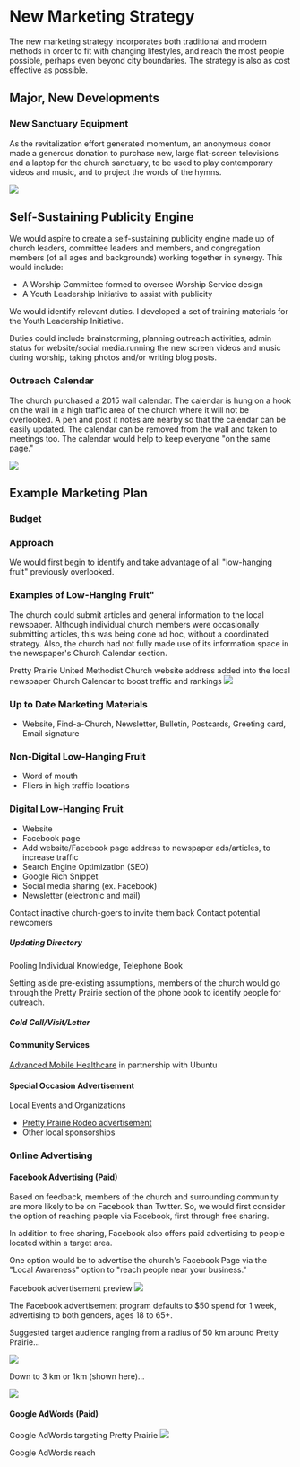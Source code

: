 # New Marketing Strategy
The new marketing strategy incorporates both traditional and modern methods in order to fit with changing lifestyles, and reach the most people possible, perhaps even beyond city boundaries. The strategy is also as cost effective as possible. 

## Major, New Developments

### New Sanctuary Equipment
As the revitalization effort generated momentum, an anonymous donor made a generous donation to purchase new, large flat-screen televisions and a laptop for the church sanctuary, to be used to play contemporary videos and music, and to project the words of the hymns. 

![](new-marketing-strategy/sanctuary-screens.jpg)

## Self-Sustaining Publicity Engine
We would aspire to create a self-sustaining publicity engine made up of church leaders, committee leaders and members, and congregation members (of all ages and backgrounds) working together in synergy. This would include: 

* A Worship Committee formed to oversee Worship Service design
* A Youth Leadership Initiative to assist with publicity

We would identify relevant duties. I developed a set of training materials for the Youth Leadership Initiative. 

Duties could include brainstorming, planning outreach activities, admin status for website/social media.running the new screen videos and music during worship, taking photos and/or writing blog posts. 

### Outreach Calendar
The church purchased a 2015 wall calendar. The calendar is hung on a hook on the wall in a high traffic area of the church where it will not be overlooked. A pen and post it notes are nearby so that the calendar can be easily updated. The calendar can be removed from the wall and taken to meetings too. The calendar would help to keep everyone "on the same page."

![](new-marketing-strategy/outreach-calendar.jpg)

## Example Marketing Plan

### Budget

### Approach
We would first begin to identify and take advantage of all "low-hanging fruit" previously overlooked. 

### Examples of Low-Hanging Fruit"
The church could submit articles and general information to the local newspaper. Although individual church members were occasionally submitting articles, this was being done ad hoc, without a coordinated strategy. Also, the church had not fully made use of its information space in the newspaper's Church Calendar section. 

Pretty Prairie United Methodist Church website address added into the local newspaper Church Calendar to boost traffic and rankings
![](new-marketing-strategy/ninnescah-valley-news-church-calendar.jpg)

### Up to Date Marketing Materials 
* Website, Find-a-Church, Newsletter, Bulletin, Postcards, Greeting card, Email signature

### Non-Digital Low-Hanging Fruit
* Word of mouth
* Fliers in high traffic locations

### Digital Low-Hanging Fruit
* Website
* Facebook page
* Add website/Facebook page address to newspaper ads/articles, to increase traffic
* Search Engine Optimization (SEO)
* Google Rich Snippet
* Social media sharing (ex. Facebook)
* Newsletter (electronic and mail)


Contact inactive church-goers to invite them back
Contact potential newcomers

##### Updating Directory

Pooling Individual Knowledge, Telephone Book

Setting aside pre-existing assumptions, members of the church would go through the Pretty Prairie section of the phone book to identify people for outreach. 

##### Cold Call/Visit/Letter

#### Community Services
[Advanced Mobile Healthcare](http://www.advancedmobilehealthcare.com) in partnership with Ubuntu

#### Special Occasion Advertisement
Local Events and Organizations
* [Pretty Prairie Rodeo advertisement](http://www.pprodeo.com/#!sponsors/c1v7y)
* Other local sponsorships

### Online Advertising

#### Facebook Advertising (Paid)

Based on feedback, members of the church and surrounding community are more likely to be on Facebook than Twitter. So, we would first consider the option of reaching people via Facebook, first through free sharing.

In addition to free sharing, Facebook also offers paid advertising to people located within a target area. 

One option would be to advertise the church's Facebook Page via the "Local Awareness" option to "reach people near your business." 

Facebook advertisement preview
![](new-marketing-strategy/facebook-page-advertisement-preview.jpg)

The Facebook advertisement program defaults to $50 spend for 1 week, advertising to both genders, ages 18 to 65+.

Suggested target audience ranging from a radius of 50 km around Pretty Prairie... 

![](new-marketing-strategy/facebook-page-advertisement-reach-50km.jpg)

Down to 3 km or 1km (shown here)... 

![](new-marketing-strategy/facebook-page-advertisement-reach-1km.jpg)

#### Google AdWords (Paid)
Google AdWords targeting Pretty Prairie 
![](new-marketing-strategy/google-adwords-pretty-prairie-targeting.jpg)

Google AdWords reach


